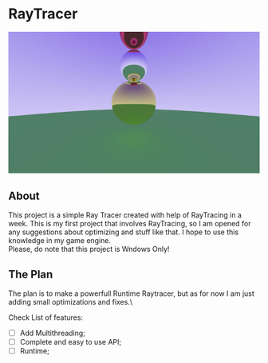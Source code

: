 # RayTracer

![Logo](/Resources/logo.jpg "MarineGEO logo")

## About
This project is a simple Ray Tracer created with help of RayTracing in a week. This is my first project that involves RayTracing, 
so I am opened for any suggestions about optimizing and stuff like that. I hope to use this knowledge in my game engine.\
Please, do note that this project is Wndows Only!

## The Plan
The plan is to make a powerfull Runtime Raytracer, but as for now I am just adding small optimizations and fixes.\

Check List of features:
- [ ] Add Multithreading;
- [ ] Complete and easy to use API;
- [ ] Runtime;
